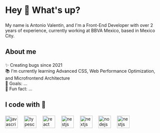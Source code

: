 <h1 align="left">Hey 👋 What's up?</h1>

###

<p align="left">My name is Antonio Valentín, and I'm a Front-End Developer with over 2 years of experience, currently working at BBVA Mexico, based in Mexico City.</p>

###

<h2 align="left">About me</h2>

###

<p align="left">✨ Creating bugs since 2021<br>📚 I'm currently learning Advanced CSS, Web Performance Optimization, and Microfrontend Architecture<br>🎯 Goals: ...<br>🎲 Fun fact: ...</p>

###

<h2 align="left">I code with 🥸</h2>

###

<div align="left">
  <img src="https://cdn.jsdelivr.net/gh/devicons/devicon/icons/javascript/javascript-original.svg" height="40" alt="javascript logo"  />
  <img width="12" />
  <img src="https://cdn.jsdelivr.net/gh/devicons/devicon/icons/typescript/typescript-original.svg" height="40" alt="typescript logo"  />
  <img width="12" />
  <img src="https://cdn.jsdelivr.net/gh/devicons/devicon/icons/react/react-original.svg" height="40" alt="react logo"  />
  <img width="12" />
  <img src="https://cdn.jsdelivr.net/gh/devicons/devicon/icons/vuejs/vuejs-original.svg" height="40" alt="nestjs logo"  />
  <img width="12" />
  <img src="https://cdn.jsdelivr.net/gh/devicons/devicon/icons/nextjs/nextjs-original.svg" height="40" alt="nextjs logo"  />
  <img width="12" />
  <img src="https://cdn.jsdelivr.net/gh/devicons/devicon/icons/nodejs/nodejs-original.svg" height="40" alt="nodejs logo"  />
  <img width="12" />
  <img src="https://cdn.jsdelivr.net/gh/devicons/devicon/icons/nestjs/nestjs-original.svg" height="40" alt="nestjs logo"  />
  <img width="12" />
</div>

###
